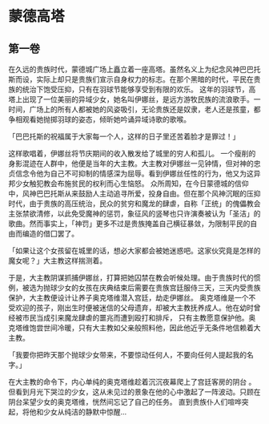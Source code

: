 # 蒙德高塔

## 第一卷

在久远的贵族时代，蒙德城广场上矗立着一座高塔。虽然名义上为纪念风神巴巴托斯而设，实际上却只是贵族们宣示自身权力的标志。在那个黑暗的时代，平民在贵族的统治下饱受压抑，只有在羽球节能够享受到有限的欢乐。 这年的羽球节，高塔上出现了一位美丽的异域少女，她名叫伊娜丝，是远方游牧民族的流浪歌手。一时间，广场上的所有人都被她的风姿吸引，无论贵族还是奴隶，老人还是孩童，都争相观看她抛掷羽球的姿态，倾昕她吟诵异域诗歌的歌喉。

「巴巴托斯的祝福属于大家每一个人，这样的日子里还苦着脸才是罪过！」

这样歌唱着，伊娜丝将节庆期间的收入散发给了城里的穷人和孤儿。 一个瘦削的身影混迹在人群中，他便是当年的大主教。大主教对伊娜丝一见钟情，但对神的忠贞信念令他为自己不可抑制的情感深为屈辱。看到伊娜丝任性的行为，他又为这异邦少女触犯教会布施贫民的权利而心生恼怒。 众所周知，在今日蒙德城的信仰中，风神巴巴托斯从来鼓励人主动追寻所爱，投身自由。但在那个风神沉眠的压抑时代，由于贵族的高压统治，民众的贫穷和魔龙的肆虐，自称「正统」的傀儡教会主张禁欲清修，以此免受魔神的惩罚，象征风的竖琴也只许演奏被认为「圣洁」的歌曲。然而事实上，「神罚」更多不过是贵族掩盖自己横征暴敛，为限制平民的自由而编造的借囗罢了。

「如果让这个女孩留在城里的话，想必大家都会被她迷惑吧。这家伙究竟是怎样的魔女呢？」大主教这样揣测着。

于是，大主教阴谋抓捕伊娜丝，打算把她囚禁在教会听候处理。由于贵族时代的惯例，被选为抛球少女的女孩在庆典结束后需要在贵族宫廷服侍三天，三天内受贵族保护，大主教便设计让养子奥克塔维潜入宫廷，劫走伊娜丝。 奥克塔维是一个不受欢迎的孩子，刚出生时便被迷信的父母遗弃，却被大主教抚养成人。他在幼时曾经被市民当成引来魔龙肆虐的噩兆而遭到殴打和排斥， 只有主教愿意保护他。奥克塔维饱尝世间冷暖，只有大主教如父亲般照料他，因此他近乎无条件地信赖着大主教。

「我要你把昨天那个抛球少女带来，不要惊动任何人，不要向任何人提起我的名字。」

在大主教的命令下，内心单纯的奥克塔维趁着沉沉夜幕爬上了宫廷客房的阴台 。但看到月光下哭泣的少女，这从未见过的景象在他的心中激起了一阵波动。只顾在阴台呆望少女的奥克塔维，恍然间忘记了自己的任务。 直到贵族仆人们喧哗突起，将他和少女从纯洁的静默中惊醒…